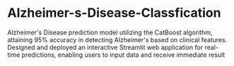 # Alzheimer-s-Disease-Classfication
Alzheimer's Disease prediction model utilizing the CatBoost algorithm, attaining 95% accuracy in detecting Alzheimer's based on clinical features. Designed and deployed an interactive Streamlit web application for real-time predictions, enabling users to input data and receive immediate result
